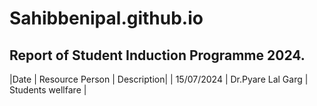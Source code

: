 # Sahibbenipal.github.io
## Report of Student Induction Programme 2024. 
|Date | Resource Person | Description|
| 15/07/2024 | Dr.Pyare Lal Garg | Students wellfare |
